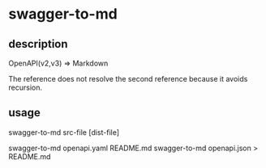 # swagger-to-md

## description

OpenAPI(v2,v3) => Markdown

The reference does not resolve the second reference because it avoids recursion.

## usage

swagger-to-md src-file [dist-file]

swagger-to-md openapi.yaml README.md
swagger-to-md openapi.json > README.md
